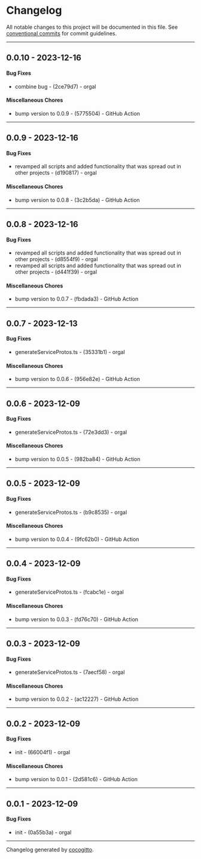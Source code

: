 # Changelog
All notable changes to this project will be documented in this file. See [conventional commits](https://www.conventionalcommits.org/) for commit guidelines.

- - -
## 0.0.10 - 2023-12-16
#### Bug Fixes
- combine bug - (2ce79d7) - orgal
#### Miscellaneous Chores
- bump version to 0.0.9 - (5775504) - GitHub Action
- - -

## 0.0.9 - 2023-12-16
#### Bug Fixes
- revamped all scripts and added functionality that was spread out in other projects - (d190817) - orgal
#### Miscellaneous Chores
- bump version to 0.0.8 - (3c2b5da) - GitHub Action
- - -

## 0.0.8 - 2023-12-16
#### Bug Fixes
- revamped all scripts and added functionality that was spread out in other projects - (d8554f9) - orgal
- revamped all scripts and added functionality that was spread out in other projects - (d441f39) - orgal
#### Miscellaneous Chores
- bump version to 0.0.7 - (fbdada3) - GitHub Action
- - -

## 0.0.7 - 2023-12-13
#### Bug Fixes
- generateServiceProtos.ts - (35331b1) - orgal
#### Miscellaneous Chores
- bump version to 0.0.6 - (956e82e) - GitHub Action
- - -

## 0.0.6 - 2023-12-09
#### Bug Fixes
- generateServiceProtos.ts - (72e3dd3) - orgal
#### Miscellaneous Chores
- bump version to 0.0.5 - (982ba84) - GitHub Action
- - -

## 0.0.5 - 2023-12-09
#### Bug Fixes
- generateServiceProtos.ts - (b9c8535) - orgal
#### Miscellaneous Chores
- bump version to 0.0.4 - (9fc62b0) - GitHub Action
- - -

## 0.0.4 - 2023-12-09
#### Bug Fixes
- generateServiceProtos.ts - (fcabc1e) - orgal
#### Miscellaneous Chores
- bump version to 0.0.3 - (fd76c70) - GitHub Action
- - -

## 0.0.3 - 2023-12-09
#### Bug Fixes
- generateServiceProtos.ts - (7aecf58) - orgal
#### Miscellaneous Chores
- bump version to 0.0.2 - (ac12227) - GitHub Action
- - -

## 0.0.2 - 2023-12-09
#### Bug Fixes
- init - (66004f1) - orgal
#### Miscellaneous Chores
- bump version to 0.0.1 - (2d581c6) - GitHub Action
- - -

## 0.0.1 - 2023-12-09
#### Bug Fixes
- init - (0a55b3a) - orgal
- - -

Changelog generated by [cocogitto](https://github.com/cocogitto/cocogitto).